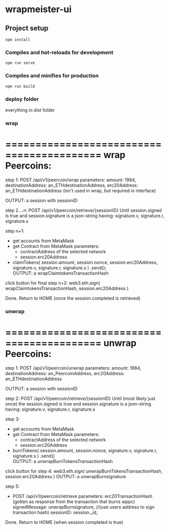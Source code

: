 # wrapmeister-ui

## Project setup
```
npm install
```

### Compiles and hot-reloads for development
```
npm run serve
```

### Compiles and minifies for production
```
npm run build
```

### deploy folder
everything in dist folder

### wrap
==========================================
wrap Peercoins:
==========================================
step 1:
POST /api/v1/peercoin/wrap 
parameters:
        amount: 1984,
        destinationAddress: an_ETHdestinationAddress,
        erc20Address: an_ETHdestinationAddress (isn't used in wrap, but required in interface)

OUTPUT: a session with sessionID

step 2....n:
POST /api/v1/peercoin/retrieve/{sessionID} 
Until session.signed is true and session.signature is a json-string having:
            signature.v,
            signature.r,
            signature.s

step n+1:
 - get accounts from MetaMask
 - get Contract from MetaMask 
	parameters:
 	- contractAddress of the selected network
 	- session.erc20Address
 - claimTokens(
            session.amount,
            session.nonce,
            session.erc20Address,
            signature.v,
            signature.r,
            signature.s
          )
          .send(); 	
 OUTPUT: a wrapClaimtokensTransactionHash         

click button for final step n+2:
web3.eth.sign(
          wrapClaimtokensTransactionHash,
          session.erc20Address
        )

Done. Return to HOME (once the session.completed is retrieved)


### unwrap
==========================================
unwrap Peercoins:
==========================================
step 1:
POST /api/v1/peercoin/unwrap 
parameters:
        amount: 1984,
        destinationAddress: an_PeercoinAddress,
        erc20Address: an_ETHdestinationAddress 

OUTPUT: a session with sessionID

step 2: 
POST /api/v1/peercoin/retrieve/{sessionID} 
Until (most likely just once) the session.signed is true and session.signature is a json-string having:
            signature.v,
            signature.r,
            signature.s

step 3:
 - get accounts from MetaMask
 - get Contract from MetaMask 
	parameters:
 	- contractAddress of the selected network
 	- session.erc20Address
 - burnTokens(
            session.amount,
            session.nonce,
            signature.v,
            signature.r,
            signature.s
          )
          .send() 	
 OUTPUT: a unwrapBurnTokensTransactionHash         




click button for step 4:
web3.eth.sign(
          unwrapBurnTokensTransactionHash,
          session.erc20Address
        )
 OUTPUT: a unwrapBurnsignature  

step 5:
- POST /api/v1/peercoin/retrieve
  parameters:
        erc20TransactionHash (gotten as response from the transaction that burns wppc)
        signedMessage: unwrapBurnsignature, //(use users address to sign transaction hash)
        sessionID: session._id,


Done. Return to HOME (when session completed is true)      

 

